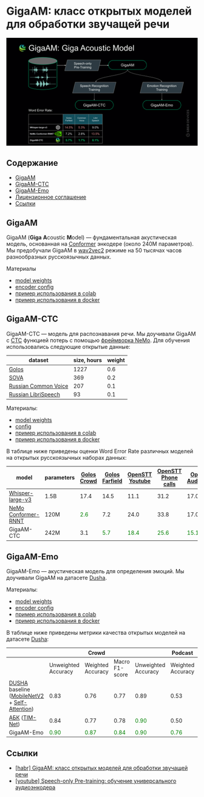 # GigaAM: класс открытых моделей для обработки звучащей речи

![plot](./gigaam_scheme.svg)

## Содержание

* [GigaAM](#gigaam)
* [GigaAM-CTC](#gigaam-ctc)
* [GigaAM-Emo](#gigaam-emo)
* [Лицензионное соглашение](./GigaAM%20License_NC.pdf)
* [Ссылки](#ссылки)

## GigaAM

GigaAM (**Giga** **A**coustic **M**odel) — фундаментальная акустическая модель, основанная на [Conformer](https://arxiv.org/pdf/2005.08100.pdf) энкодере (около 240M параметров). Мы предобучали GigaAM в [wav2vec2](https://arxiv.org/pdf/2006.11477.pdf) режиме на 50 тысячах часов разнообразных русскоязычных данных.

Материалы
* [model weights](https://n-ws-q0bez.s3pd12.sbercloud.ru/b-ws-q0bez-jpv/GigaAM/ssl_model_weights.ckpt)
* [encoder config](https://n-ws-q0bez.s3pd12.sbercloud.ru/b-ws-q0bez-jpv/GigaAM/encoder_config.yaml)
* [пример использования в colab](https://colab.research.google.com/drive/1eZm_MiZqaYNz4zgsjt2yfLo_-oauGoH0?usp=sharing)
* [пример использования в docker](./examples/README.md)


## GigaAM-CTC

GigaAM-CTC — модель для распознавания речи. Мы доучивали GigaAM с [CTC](https://www.cs.toronto.edu/~graves/icml_2006.pdf) функцией потерь c помощью [фреймворка NeMo](https://github.com/NVIDIA/NeMo). Для обучения использовались следующие открытые данные:

| dataset | size, hours | weight |
| --- | --- | --- |
| [Golos](https://arxiv.org/pdf/2106.10161.pdf) | 1227 | 0.6 |
| [SOVA](https://github.com/sovaai/sova-dataset) | 369 | 0.2 |
| [Russian Common Voice](https://arxiv.org/pdf/1912.06670.pdf) | 207 | 0.1 |
| [Russian LibriSpeech](https://arxiv.org/pdf/2012.03411.pdf) | 93 | 0.1 |

Материалы:
* [model weights](https://n-ws-q0bez.s3pd12.sbercloud.ru/b-ws-q0bez-jpv/GigaAM/ctc_model_weights.ckpt)
* [config](https://n-ws-q0bez.s3pd12.sbercloud.ru/b-ws-q0bez-jpv/GigaAM/ctc_model_config.yaml)
* [пример использования в colab](https://colab.research.google.com/drive/1ZVuPMXpo3s7CHXvJmvpgOSebbSQGlOzG?usp=sharing)
* [пример использования в docker](./examples/README.md)

В таблице ниже приведены оценки Word Error Rate различных моделей на открытых русскоязычных наборах данных:

| model | parameters | [Golos Crowd](https://arxiv.org/abs/2106.10161) | [Golos Farfield](https://arxiv.org/abs/2106.10161) | [OpenSTT Youtube](https://github.com/snakers4/open_stt) | [OpenSTT Phone calls](https://github.com/snakers4/open_stt) | [OpenSTT Audiobooks](https://github.com/snakers4/open_stt) | [Mozilla Common Voice](https://arxiv.org/pdf/1912.06670.pdf) | [Russian LibriSpeech](https://arxiv.org/pdf/2012.03411.pdf) |
| --- | --- | --- | --- | --- | --- | --- | --- | --- |
| [Whisper-large-v3](https://huggingface.co/openai/whisper-large-v3) | 1.5B | 17.4 | 14.5 | 11.1 | 31.2 | 17.0 | 5.3 | 9.0 |
| [NeMo Conformer-RNNT](https://huggingface.co/nvidia/stt_ru_conformer_transducer_large) | 120M | <span style="color:green">2.6</span> | 7.2 | 24.0 | 33.8 | 17.0 | 2.8 | 13.5 |
| GigaAM-CTC | 242M | 3.1 | <span style="color:green">5.7</span> | <span style="color:green">18.4</span> | <span style="color:green">25.6</span> | <span style="color:green">15.1</span> | <span style="color:green">1.7</span> | <span style="color:green">8.1</span> |

## GigaAM-Emo

GigaAM-Emo — акустическая модель для определения эмоций. Мы доучивали GigaAM на датасете [Dusha](https://arxiv.org/pdf/2212.12266.pdf).

Материалы:
* [model weights](https://n-ws-q0bez.s3pd12.sbercloud.ru/b-ws-q0bez-jpv/GigaAM/emo_model_weights.ckpt)
* [encoder config](https://n-ws-q0bez.s3pd12.sbercloud.ru/b-ws-q0bez-jpv/GigaAM/encoder_config.yaml)
* [пример использования в colab](https://colab.research.google.com/drive/1byUuMwTGyPocgHvkTtQNIcxWKgvbxanE?usp=sharing)
* [пример использования в docker](./examples/README.md)


В таблице ниже приведены метрики качества открытых моделей на датасете [Dusha](https://arxiv.org/pdf/2212.12266.pdf):

|  |  | Crowd |  |  | Podcast |  |
| --- | --- | --- | --- | --- | --- | --- |
|  | Unweighted Accuracy | Weighted Accuracy | Macro F1-score | Unweighted Accuracy | Weighted Accuracy | Macro F1-score |
| [DUSHA](https://arxiv.org/pdf/2212.12266.pdf) baseline <br/> ([MobileNetV2](https://arxiv.org/abs/1801.04381) + [Self-Attention](https://arxiv.org/pdf/1805.08318.pdf)) | 0.83 | 0.76 | 0.77 | 0.89 | 0.53 | 0.54 |
| [АБК](https://aij.ru/archive?albumId=2&videoId=337) ([TIM-Net](https://arxiv.org/pdf/2211.08233.pdf)) | 0.84 | 0.77 | 0.78 | <span style="color:green">0.90</span> | 0.50 | 0.55 |
| GigaAM-Emo | <span style="color:green">0.90</span> | <span style="color:green">0.87</span> | <span style="color:green">0.84</span> | <span style="color:green">0.90</span> | <span style="color:green">0.76</span> | <span style="color:green">0.67</span> |

## Ссылки
* [[habr] GigaAM: класс открытых моделей для обработки звучащей речи]()
* [[youtube] Speech-only Pre-training: обучение универсального аудиоэнкодера](https://www.youtube.com/watch?v=ktO4Mx6UMNk)